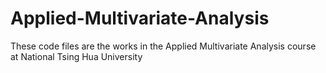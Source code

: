 # Applied-Multivariate-Analysis
These code files are the works in the Applied Multivariate Analysis course at National Tsing Hua University
